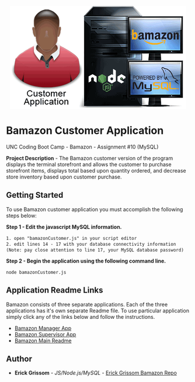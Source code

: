 <p align="center">
<img src="https://github.com/GrissomErick/Bamazon/blob/master/images/bamazonCustomer.png?raw=true" alt="Project logo"></img>
</p>


# Bamazon Customer Application
 UNC Coding Boot Camp - Bamazon - Assignment #10 (MySQL)
 <p></p>
 
**Project Description** - The Bamazon customer version of the program displays the terminal storefront and allows the customer to purchase storefront items, displays total based upon quantity ordered, and decrease store inventory based upon customer purchase.

## Getting Started
To use Bamazon customer application you must accomplish the following steps below:

**Step 1 - Edit the javascript MySQL information.**
```
1. open "bamazonCustomer.js" in your script editor
2. edit lines 14 - 17 with your database connectivity information
(Note: pay close attention to line 17, your MySQL database password)
```
**Step 2 - Begin the application using the following command line.**
```
node bamazonCustomer.js
```

## Application Readme Links
Bamazon consists of three separate applications. Each of the three applications has it's own separate Readme file. To use particular  application simply click any of the links below and follow the instructions.

* [Bamazon Manager App](https://github.com/GrissomErick/Bamazon/blob/master/appdocs/Manager.md)
* [Bamazon Supervisor App](https://github.com/GrissomErick/Bamazon/blob/master/appdocs/Supervisor.md)
* [Bamazon Main Readme](https://github.com/GrissomErick/Bamazon)

## Author

* **Erick Grissom** - *JS/Node.js/MySQL* - [Erick Grissom Bamazon Repo](https://github.com/GrissomErick/Bamazon)

